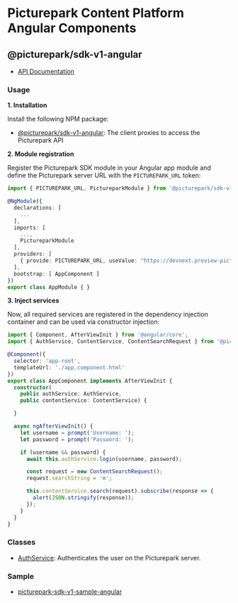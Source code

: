 # Picturepark Content Platform Angular Components

## @picturepark/sdk-v1-angular

- [API Documentation](https://rawgit.com/Picturepark/Picturepark.SDK.TypeScript/master/docs/picturepark-sdk-v1-angular/api/index.html)

### Usage

**1. Installation**

Install the following NPM package:

- [@picturepark/sdk-v1-angular](https://www.npmjs.com/package/@picturepark/sdk-v1-angular): The client proxies to access the Picturepark API

**2. Module registration**

Register the Picturepark SDK module in your Angular app module and define the Picturepark server URL with the `PICTUREPARK_URL` token:

```ts
import { PICTUREPARK_URL, PictureparkModule } from '@picturepark/sdk-v1-angular';

@NgModule({
  declarations: [
    ...
  ],
  imports: [
    ...,
    PictureparkModule
  ],
  providers: [
    { provide: PICTUREPARK_URL, useValue: "https://devnext.preview-picturepark.com" }
  ],
  bootstrap: [ AppComponent ]
})
export class AppModule { }
```

**3. Inject services**

Now, all required services are registered in the dependency injection container and can be used via constructor injection: 

```ts
import { Component, AfterViewInit } from '@angular/core';
import { AuthService, ContentService, ContentSearchRequest } from '@picturepark/sdk-v1-angular';

@Component({
  selector: 'app-root',
  templateUrl: './app.component.html'
})
export class AppComponent implements AfterViewInit {
  constructor(
    public authService: AuthService,
    public contentService: ContentService) {

  }

  async ngAfterViewInit() {
    let username = prompt('Username: ');
    let password = prompt('Password: ');

    if (username && password) {
      await this.authService.login(username, password);

      const request = new ContentSearchRequest();
      request.searchString = 'm';

      this.contentService.search(request).subscribe(response => {
        alert(JSON.stringify(response));
      });
    }
  }
}

```

### Classes

- [AuthService](AuthService.md): Authenticates the user on the Picturepark server.

### Sample

- [picturepark-sdk-v1-sample-angular](https://github.com/Picturepark/Picturepark.SDK.TypeScript/tree/master/samples/picturepark-sdk-v1-sample-angular)
